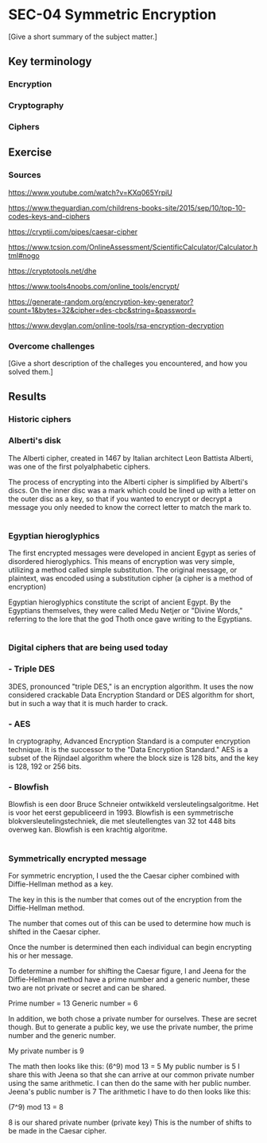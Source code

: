 # SEC-04 Symmetric Encryption
[Give a short summary of the subject matter.]

## Key terminology
### Encryption

### Cryptography

### Ciphers

## Exercise
### Sources
https://www.youtube.com/watch?v=KXq065YrpiU

https://www.theguardian.com/childrens-books-site/2015/sep/10/top-10-codes-keys-and-ciphers

https://cryptii.com/pipes/caesar-cipher

https://www.tcsion.com/OnlineAssessment/ScientificCalculator/Calculator.html#nogo

https://cryptotools.net/dhe

https://www.tools4noobs.com/online_tools/encrypt/

https://generate-random.org/encryption-key-generator?count=1&bytes=32&cipher=des-cbc&string=&password=

https://www.devglan.com/online-tools/rsa-encryption-decryption

### Overcome challenges
[Give a short description of the challeges you encountered, and how you solved them.]

## Results
### Historic ciphers
### Alberti's disk
The Alberti cipher, created in 1467 by Italian architect Leon Battista Alberti, was one of the first polyalphabetic ciphers.

The process of encrypting into the Alberti cipher is simplified by Alberti's discs. On the inner disc was a mark which could be lined up with a letter on the outer disc as a key, so that if you wanted to encrypt or decrypt a message you only needed to know the correct letter to match the mark to.
#

### Egyptian hieroglyphics

The first encrypted messages were developed in ancient Egypt as series of disordered hieroglyphics. This means of encryption was very simple, utilizing a method called simple substitution. The original message, or plaintext, was encoded using a substitution cipher (a cipher is a method of encryption)

Egyptian hieroglyphics constitute the script of ancient Egypt. By the Egyptians themselves, they were called Medu Netjer or "Divine Words," referring to the lore that the god Thoth once gave writing to the Egyptians.
#

### Digital ciphers that are being used today
### - Triple DES
3DES, pronounced "triple DES," is an encryption algorithm. It uses the now considered crackable Data Encryption Standard or DES algorithm for short, but in such a way that it is much harder to crack.

### - AES
In cryptography, Advanced Encryption Standard is a computer encryption technique. It is the successor to the "Data Encryption Standard." AES is a subset of the Rijndael algorithm where the block size is 128 bits, and the key is 128, 192 or 256 bits.

### - Blowfish
Blowfish is een door Bruce Schneier ontwikkeld versleutelingsalgoritme. Het is voor het eerst gepubliceerd in 1993. Blowfish is een symmetrische blokversleutelingstechniek, die met sleutellengtes van 32 tot 448 bits overweg kan. Blowfish is een krachtig algoritme.
#

### Symmetrically encrypted message
For symmetric encryption, I used the the Caesar cipher combined with Diffie-Hellman method as a key. 

The key in this is the number that comes out of the encryption from the Diffie-Hellman method. 

The number that comes out of this can be used to determine how much is shifted in the Caesar cipher.

Once the number is determined then each individual can begin encrypting his or her message. 

To determine a number for shifting the Caesar figure, I and Jeena for the Diffie-Hellman method have a prime number and a generic number, these two are not private or secret and can be shared. 

Prime number = 13
Generic number = 6

In addition, we both chose a private number for ourselves. These are secret though.
But to generate a public key, we use the private number, the prime number and the generic number. 

My private number is 9

The math then looks like this:
(6^9) mod 13 = 5 
My public number is 5
I share this with Jeena so that she can arrive at our common private number using the same arithmetic.
I can then do the same with her public number.
Jeena's public number is 7
The arithmetic I have to do then looks like this:

(7^9) mod 13 = 8

8 is our shared private number (private key) 
This is the number of shifts to be made in the Caesar cipher. 




